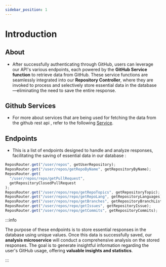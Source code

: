 ```yaml
---
sidebar_position: 1
---
```


# Introduction

## About

- After successfully authenticating through GitHub, users can leverage our API's various endpoints, each powered by the **GitHub Service function** to retrieve data from GitHub. These service functions are seamlessly integrated into our **Repository Controller**, where they are invoked to process and selectively store essential data in the database—eliminating the need to save the entire response.

## Github Services

- For more about services that are being used for fetching the data from the github rest api , refer to the following [Service](/docs/how-to-guide/Services/github-services.md).

## Endpoints

- This is a list of endpoints designed to handle and analyze responses, facilitating the saving of essential data in our database :

```javascript title="/Routes/Repository/repos.router.js"
ReposRouter.get("/user/repos", getUserRepository);
ReposRouter.get("/user/repos/getRepoByName", getRepositoryByName);
ReposRouter.get(
  "/user/repos/repo/getPullRequest",
  getRepositoryClosedPullRequest
);
ReposRouter.get("/user/repos/repo/getRepoTopics", getRepositoryTopic);
ReposRouter.get("/user/repos/repo/getRepoLang", getRepositoryLanguages);
ReposRouter.get("/user/repos/repo/getBranches", getRepositoryBranchList);
ReposRouter.get("/user/repos/repo/getIssues", getRepositoryIssue);
ReposRouter.get("/user/repos/repo/getCommits", getRepositoryCommits);
```

:::info

The purpose of these endpoints is to store essential responses in the database using unique values. Once this data is successfully saved, our **analysis microservice** will conduct a comprehensive analysis on the stored responses. The goal is to generate insightful information regarding the user's GitHub usage, offering **valuable insights and statistics**.

:::
